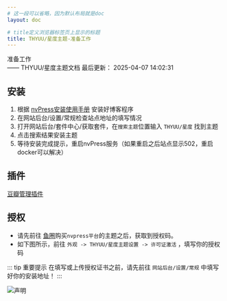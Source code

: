```yaml
---
# 这一段可以省略，因为默认布局就是doc
layout: doc

# title定义浏览器标签页上显示的标题
title: THYUU/星度主题-准备工作
---
```


<div class="title-wrapper">
   <div class="page-title">准备工作</div>
   <div class="post-title">—— THYUU/星度主题文档
      <span class="lastModifyTime">
          <i class="fa-regular fa-clock"></i> 最后更新： 2025-04-07 14:02:31
      </span>
   </div>
</div>


## 安装

1. 根据 [nvPress安装使用手册](https://docs.panda-studio.cn:8282/docs/post-19/page-100) 安装好博客程序
2. 在网站后台/设置/常规检查站点地址的填写情况
3. 打开网站后台/套件中心/获取套件，在`搜索主题`位置输入 `THYUU/星度` 找到主题
4. 点击搜索结果安装主题
5. 等待安装完成提示，重启nvPress服务（如果重启之后站点显示502，重启docker可以解决）


## 插件

[豆瓣管理插件](https://scott-studio.cn/1743518768163)

## 授权

 - 请先前往 [鱼圈](https://yunext.cn/store/apps?ref=se2dy43x)购买`nvpress平台`的主题之后，获取到授权码。
 - 如下图所示，前往 `外观 -> THYUU/星度主题设置 -> 许可证激活` ，填写你的授权码

::: tip 重要提示
在填写或上传授权证书之前，请先前往 `网站后台/设置/常规` 中填写好你的安装地址！
:::

![声明](./assets/1749647019003.avif)
